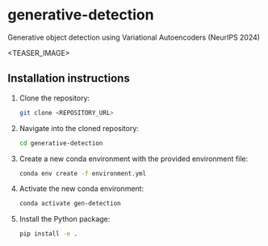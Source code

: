 # generative-detection
Generative object detection using Variational Autoencoders (NeurIPS 2024)

<TEASER_IMAGE>

<ABSTRACT>

## Installation instructions

1. Clone the repository:
   ```bash
   git clone <REPOSITORY_URL>
   ```
2. Navigate into the cloned repository:
   ```bash
   cd generative-detection
   ```
3. Create a new conda environment with the provided environment file:
   ```bash
   conda env create -f environment.yml
   ```
4. Activate the new conda environment:
   ```bash
   conda activate gen-detection
   ```
5. Install the Python package:
   ```bash
   pip install -e .
   ```
